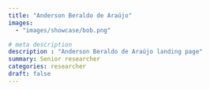 ```yaml
---
title: "Anderson Beraldo de Araújo"
images: 
  - "images/showcase/bob.png"

# meta description
description : "Anderson Beraldo de Araújo landing page"
summary: Senior researcher
categories: researcher
draft: false
---
```



